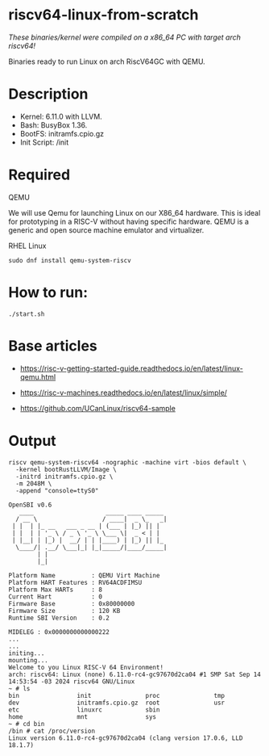 # riscv64-linux-from-scratch

*These binaries/kernel were compiled on a x86_64 PC with target arch riscv64!*

Binaries ready to run Linux on arch RiscV64GC with QEMU.

# Description

- Kernel: 6.11.0 with LLVM.
- Bash: BusyBox 1.36.
- BootFS: initramfs.cpio.gz
- Init Script: /init

# Required

QEMU

We will use Qemu for launching Linux on our X86_64 hardware. 
This is ideal for prototyping in a RISC-V without having specific hardware.
QEMU is a generic and open source machine emulator and virtualizer.

RHEL Linux 
```
sudo dnf install qemu-system-riscv
```

# How to run:

```
./start.sh
```

# Base articles

- https://risc-v-getting-started-guide.readthedocs.io/en/latest/linux-qemu.html

- https://risc-v-machines.readthedocs.io/en/latest/linux/simple/

- https://github.com/UCanLinux/riscv64-sample

# Output

```
riscv qemu-system-riscv64 -nographic -machine virt -bios default \
  -kernel bootRustLLVM/Image \
  -initrd initramfs.cpio.gz \
  -m 2048M \
  -append "console=ttyS0"

OpenSBI v0.6
   ____                    _____ ____ _____
  / __ \                  / ____|  _ \_   _|
 | |  | |_ __   ___ _ __ | (___ | |_) || |
 | |  | | '_ \ / _ \ '_ \ \___ \|  _ < | |
 | |__| | |_) |  __/ | | |____) | |_) || |_
  \____/| .__/ \___|_| |_|_____/|____/_____|
        | |
        |_|

Platform Name          : QEMU Virt Machine
Platform HART Features : RV64ACDFIMSU
Platform Max HARTs     : 8
Current Hart           : 0
Firmware Base          : 0x80000000
Firmware Size          : 120 KB
Runtime SBI Version    : 0.2

MIDELEG : 0x0000000000000222
...
...
initing...
mounting...
Welcome to you Linux RISC-V 64 Environment!
arch: riscv64: Linux (none) 6.11.0-rc4-gc97670d2ca04 #1 SMP Sat Sep 14 14:53:54 -03 2024 riscv64 GNU/Linux
~ # ls
bin                init               proc               tmp
dev                initramfs.cpio.gz  root               usr
etc                linuxrc            sbin
home               mnt                sys
~ # cd bin
/bin # cat /proc/version
Linux version 6.11.0-rc4-gc97670d2ca04 (clang version 17.0.6, LLD 18.1.7)
```
